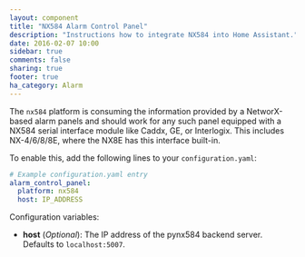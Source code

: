 ```yaml
---
layout: component
title: "NX584 Alarm Control Panel"
description: "Instructions how to integrate NX584 into Home Assistant."
date: 2016-02-07 10:00
sidebar: true
comments: false
sharing: true
footer: true
ha_category: Alarm
---
```


The `nx584` platform is consuming the information provided by a NetworX-based alarm panels and should work for any such panel equipped with a NX584 serial interface module like Caddx, GE, or Interlogix. This includes NX-4/6/8/8E, where the NX8E has this interface built-in.

To enable this, add the following lines to your `configuration.yaml`:

```yaml
# Example configuration.yaml entry
alarm_control_panel:
  platform: nx584
  host: IP_ADDRESS
```

Configuration variables:

- **host** (*Optional*): The IP address of the pynx584 backend server. Defaults to `localhost:5007`.

